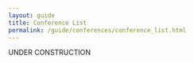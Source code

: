 ```yaml
---
layout: guide
title: Conference List
permalink: /guide/conferences/conference_list.html
---
```


UNDER CONSTRUCTION